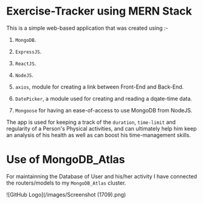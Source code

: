 # Exercise-Tracker using MERN Stack

This is a simple web-based application that was created using :-

1. `MongoDB`.

2. `ExpressJS`.

3. `ReactJS`.

4. `NodeJS`.

5. `axios`, module for creating a link between Front-End and Back-End.

6. `DatePicker`, a module used for creating and reading a  dqate-time data.

7. `Mongoose` for having an ease-of-access to use MongoDB from NodeJS.

The app is used for keeping a track of the `duration`, `time-limit` and regularity of a Person's Physical activities, and can ultimately help him keep an analysis of his health as well as can boost his time-management skills.

# Use of MongoDB_Atlas 

For maintainning the Database of User and his/her activity I have 
connected the routers/models to my `MongoDB_Atlas` cluster.

![GitHub Logo](/images/Screenshot (1709).png)
